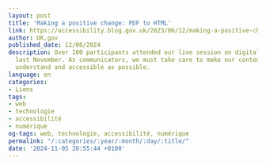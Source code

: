 ```yaml
---
layout: post
title: 'Making a positive change: PDF to HTML'
link: https://accessibility.blog.gov.uk/2023/06/12/making-a-positive-change-pdf-to-html
author: UK.gov
published_date: 12/06/2024
description: Over 100 participants attended our live session on digital accessibility
  last November. As communicators, we must take care to make our content as easy to
  understand and accessible as possible.
language: en
categories:
- Liens
tags:
- web
- technologie
- accessibilité
- numérique
og-tags: web, technologie, accessibilité, numérique
permalink: "/:categories/:year/:month/:day/:title/"
date: '2024-11-05 20:55:44 +0100'
---
```

